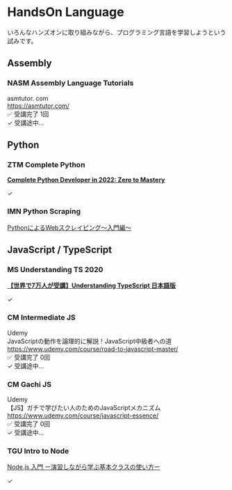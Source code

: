 # HandsOn Language

いろんなハンズオンに取り組みながら、プログラミング言語を学習しようという試みです。  


## Assembly


### NASM Assembly Language Tutorials

asmtutor. com  
https://asmtutor.com/  
✅ 受講完了 1回  
✓ 受講途中…  


## Python


### ZTM Complete Python

[**Complete Python Developer in 2022: Zero to Mastery**](./ZTM_Comp_Python/)  

✓  


### IMN Python Scraping

[PythonによるWebスクレイピング〜入門編〜](./IMN_Python_Scraping/)  


## JavaScript / TypeScript


### MS Understanding TS 2020

[**【世界で7万人が受講】Understanding TypeScript 日本語版**](./MS_Understanding_TS_2020/)  

✓  


### CM Intermediate JS

Udemy  
JavaScriptの動作を論理的に解説！JavaScript中級者への道  
https://www.udemy.com/course/road-to-javascript-master/  
✅ 受講完了 0回  
✓ 受講途中…  


### CM Gachi JS

Udemy  
【JS】ガチで学びたい人のためのJavaScriptメカニズム  
https://www.udemy.com/course/javascript-essence/  
✅ 受講完了 0回  
✓ 受講途中…  


### TGU Intro to Node

[Node.js 入門 ー演習しながら学ぶ基本クラスの使い方ー](./TGU_Intro_to_Node/)  

✓  

